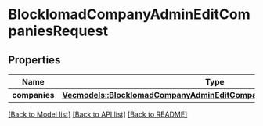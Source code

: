 # BlockIomadCompanyAdminEditCompaniesRequest

## Properties

Name | Type | Description | Notes
------------ | ------------- | ------------- | -------------
**companies** | [**Vec<models::BlockIomadCompanyAdminEditCompaniesRequestCompaniesInner>**](block_iomad_company_admin_edit_companies_request_companies_inner.md) |  | 

[[Back to Model list]](../README.md#documentation-for-models) [[Back to API list]](../README.md#documentation-for-api-endpoints) [[Back to README]](../README.md)



